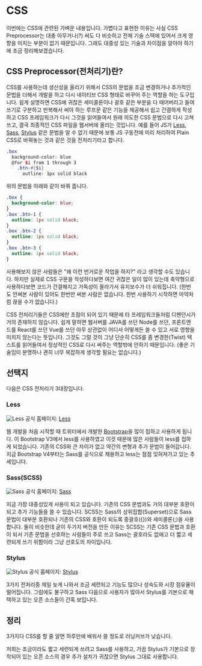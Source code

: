 # CSS

이번에는 CSS에 관련된 가벼운 내용입니다. 가볍다고 표현한 이유는 사실 CSS Preprocessor는 대충 아무거나(?) 써도 다 비슷하고 전체 기술 스택에 있어서 크게 영향을 미치는 부분이 없기 때문입니다. 그래도 대중성 있는 기술과 차이점을 알아야 하기에 조금 정리해보겠습니다.

## CSS Preprocessor(전처리기)란?

CSS를 사용하는데 생산성을 올리기 위해서 CSS의 문법을 조금 변경하거나 추가적인 문법을 더해서 개발을 하고 다시 네이티브 CSS 형태로 바꾸어 주는 역할을 하는 도구입니다. 쉽게 설명하면 CSS에 귀찮은 세미콜론이나 괄호 같은 부분을 다 때어버리고 들여쓰기로 구분하고 반복해서 써야 하는 루프문 같은 기능을 제공해서 쉽고 간결하게 작성하고 CSS 프레임워크가 다시 그것을 읽어들여서 원래 의도한 CSS 문법으로 다시 고쳐쓰고, 결국 최종적인 CSS 파일을 웹서버에 올리는 것입니다. 예를 들어 JS가 [Less](http://lesscss.org/), [Sass](https://sass-lang.com/), [Stylus](https://stylus-lang.com/) 같은 문법을 알 수 없기 때문에 보통 JS 구동전에 미리 처리하여 Plain CSS로 바꿔놓는 것과 같은 것을 전처리기라고 합니다.

```scss
.box
  background-color: blue
  @for $i from 1 through 3
    .btn-#{$i}
      outline: 1px solid black
```

위의 문법을 아래와 같이 바꿔 줍니다.

```css
.box {
  background-color: blue;
}
.box .btn-1 {
  outline: 1px solid black;
}
.box .btn-2 {
  outline: 1px solid black;
}
.box .btn-3 {
  outline: 1px solid black;
}
```

사용해보지 않은 사람들은 "왜 이런 번거로운 작업을 하지?" 라고 생각할 수도 있습니다. 하지만 실제로 CSS 구문을 작성하다보면 여간 귀찮은 일이 많이 있는데 축약형으로 사용하다보면 코드가 간결해지고 가독성이 올라가서 유지보수가 더 쉬워집니다. (한번도 안써본 사람이 있어도 한번만 써본 사람은 없습니다. 한번 사용하기 시작하면 마약처럼 끊을 수가 없습니다.)

CSS 전처리기들은 CSS에만 초점이 되어 있기 때문에 타 프레임워크들처럼 디펜던시가 거의 존재하지 않습니다. 쉽게 말하면 웹서버를 JAVA를 쓰던 Node를 쓰던, 프론트엔드를 React를 쓰던 Vue를 쓰던 아무 상관없이 어디서 어떻게든 쓸 수 있고 서로 영향을 미치지 않는다는 뜻입니다. 그것도 그럴 것이 그냥 단순히 CSS를 좀 변경한(Twist) 텍스트를 읽어들여서 정상적인 CSS로 다시 써주는 역할밖에 안하기 때문입니다. (좋은 기술임이 분명하나 괜히 너무 복잡하게 생각할 필요는 없습니다.)


## 선택지

다음은 CSS 전처리기 3대장입니다.

### Less

![Less](/img/wedev/less.jpg)
<span class="ref-left">공식 홈페이지: [Less](http://lesscss.org/)</span>

웹 개발을 처음 시작할 때 트위터에서 개발한 [Bootstrap](https://getbootstrap.com/)을 많이 접하고 사용하게 됩니다. 이 Bootstrap V3에서 less를 사용하였고 이것 때문에 많은 사람들이 less를 접하게 되었습니다. 기존의 CSS와 큰 차이가 없고 약간의 변형과 추가 문법이 들어갑니다. 지금 Bootstrap V4부터는 Sass를 공식으로 채용하고 less는 점점 잊혀져가고 있는 추세입니다.

### Sass(SCSS)

![Sass](/img/wedev/sass.png)
<span class="ref-left">공식 홈페이지: [Sass](https://sass-lang.com/)</span>

지금 가장 대중성있게 사용이 되고 있습니다. 기존의 CSS 문법과도 거의 대부분 호환이 되고 추가 기능들을 쓸 수 있습니다. SCSS는 Sass의 상위집합(Superset)으로 Sass 문법이 대부분 호환되나 기존의 CSS와 호환이 되도록 중괄호({})와 세미콜론(;)을 사용합니다. 둘이 비슷한데 굳이 두가지 버전을 만든 이유는 SCSS는 기존 CSS 문법과 호환이 되서 기존 문법을 선호하는 사람들이 주로 쓰고 Sass는 괄호라도 없애고 더 짧고 세련되게 쓰기 위함이라 그냥 선호도의 차이입니다.

### Stylus

![Stylus](/img/wedev/stylus.png)
<span class="ref-left">공식 홈페이지: [Stylus](https://stylus-lang.com/)</span>

3가지 전처리중 제일 늦게 나와서 조금 세련되고 기능도 많으나 성숙도와 시장 점유율이 떨어집니다. 그럼에도 불구하고 Sass 다음으로 사용자가 많아서 Stylus를 기본으로 채택하고 있는 오픈 소스들이 간혹 보입니다.

## 정리

3가지다 CSS를 할 줄 알면 하루만에 배워서 쓸 정도로 러닝커브가 낮습니다.

저희는 조금이라도 짧고 세련되게 쓰려고 Sass를 사용하고, 가끔 Stylus가 기본으로 장착되어 있는 오픈 소스의 경우 추가 설치가 귀찮으면 Stylus 그대로 사용합니다.
